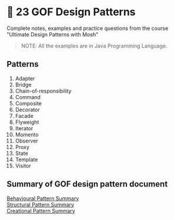 # :sunflower: 23 GOF Design Patterns
Complete notes, examples and practice questions from the course "Ultimate Design Patterns with Mosh"

> NOTE: All the examples are in Java Programming Language.

## Patterns
1. Adapter 
2. Bridge
3. Chain-of-responsibility
4. Command
5. Composite
6. Decorator
7. Facade 
8. Flyweight
9. Iterator
10. Momento
11. Observer
12. Proxy
13. State
14. Template
15. Visitor

## Summary of GOF design pattern document
[Behavioural Pattern Summary](https://github.com/hazrid93/GOF-23-design-patterns/blob/bfc764e353d5859ba58c6ef12d6347531a8c0e43/1-%20Behavioral%20Patterns%20Summary.pdf) <br/>
[Structural Pattern Summary](https://github.com/hazrid93/GOF-23-design-patterns/blob/bfc764e353d5859ba58c6ef12d6347531a8c0e43/2-%20Structural%20Patterns%20Summary.pdf) <br/>
[Creational Pattern Summary](https://github.com/hazrid93/GOF-23-design-patterns/blob/bfc764e353d5859ba58c6ef12d6347531a8c0e43/3-%20Creational%20Patterns%20Summary.pdf) <br/>
